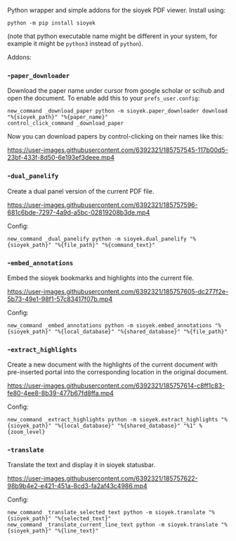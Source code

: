 Python wrapper and simple addons for the sioyek PDF viewer. Install using:
```
python -m pip install sioyek
```
(note that python executable name might be different in your system, for example it might be `python3` instead of `python`).

Addons:

### -`paper_downloader`
Download the paper name under cursor from google scholar or scihub and open the document. To enable add this to your `prefs_user.config`:
```
new_command _download_paper python -m sioyek.paper_downloader download "%{sioyek_path}" "%{paper_name}"
control_click_command _download_paper
```
Now you can download papers by control-clicking on their names like this:


https://user-images.githubusercontent.com/6392321/185757545-117b00d5-23bf-433f-8d50-6e193ef3deee.mp4


### -`dual_panelify`
Create a dual panel version of the current PDF file.


https://user-images.githubusercontent.com/6392321/185757596-681c6bde-7297-4a9d-a5bc-02819208b3de.mp4

Config:
```
new_command _dual_panelify python -m sioyek.dual_panelify "%{sioyek_path}" "%{file_path}" "%{command_text}"
```

### -`embed_annotations`
Embed the sioyek bookmarks and highlights into the current file.


https://user-images.githubusercontent.com/6392321/185757605-dc277f2e-5b73-49e1-98f1-57c83417f07b.mp4

Config:
```
new_command _embed_annotations python -m sioyek.embed_annotations "%{sioyek_path}" "%{local_database}" "%{shared_database}" "%{file_path}"
```

### -`extract_highlights`
Create a new document with the highlights of the current document with pre-inserted portal into the corresponding location in the original document.


https://user-images.githubusercontent.com/6392321/185757614-c8ff1c83-fe80-4ee8-8b39-477b67fd8ffa.mp4

Config:
```
new_command _extract_highlights python -m sioyek.extract_highlights "%{sioyek_path}" "%{local_database}" "%{shared_database}" "%1" %{zoom_level}
```


### -`translate`
Translate the text and display it in sioyek statusbar.


https://user-images.githubusercontent.com/6392321/185757622-98b9b4e2-e421-451a-8cd3-fa2af43c4986.mp4

Config:
```
new_command _translate_selected_text python -m sioyek.translate "%{sioyek_path}" "%{selected_text}"
new_command _translate_current_line_text python -m sioyek.translate "%{sioyek_path}" "%{line_text}"
```

